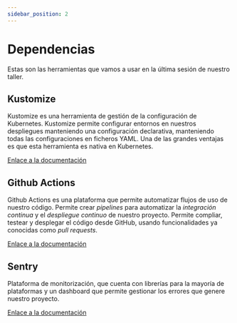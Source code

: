 ```yaml
---
sidebar_position: 2
---
```


# Dependencias

Estas son las herramientas que vamos a usar en la última sesión de nuestro taller.

## Kustomize

Kustomize es una herramienta de gestión de la configuración de Kubernetes. Kustomize permite configurar entornos en nuestros despliegues manteniendo una configuración declarativa, manteniendo todas las configuraciones en ficheros YAML. Una de las grandes ventajas es que esta herramienta es nativa en Kubernetes.

[Enlace a la documentación](https://kustomize.io)

## Github Actions

Github Actions es una plataforma que permite automatizar flujos de uso de nuestro código. Permite crear *pipelines* para automatizar la *integración continua* y el *despliegue continuo* de nuestro proyecto. Permite compliar, testear y desplegar el código desde GitHub, usando funcionalidades ya conocidas como *pull requests*.

[Enlace a la documentación](https://github.com/features/actions)

## Sentry

Plataforma de monitorización, que cuenta con librerías para la mayoría de plataformas y un dashboard que permite gestionar los errores que genere nuestro proyecto.

[Enlace a la documentación](https://sentry.io/welcome/)
